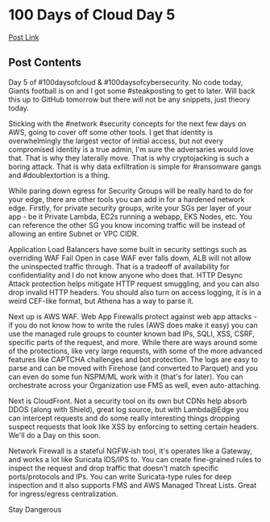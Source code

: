 # 100 Days of Cloud Day 5

[Post Link](https://www.linkedin.com/feed/update/urn:li:activity:6982403353934753792/)

## Post Contents

Day 5 of #100daysofcloud & #100daysofcybersecurity. No code today, Giants football is on and I got some #steakposting to get to later. Will back this up to GitHub tomorrow but there will not be any snippets, just theory today.

Sticking with the #network #security concepts for the next few days on AWS, going to cover off some other tools. I get that identity is overwhelmingly the largest vector of initial access, but not every compromised identity is a true admin, I'm sure the adversaries would love that. That is why they laterally move. That is why cryptojacking is such a boring attack. That is why data exfiltration is simple for #ransomware gangs and #doublextortion is a thing.

While paring down egress for Security Groups will be really hard to do for your edge, there are other tools you can add in for a hardened network edge. Firstly, for private security groups, write your SGs per layer of your app - be it Private Lambda, EC2s running a webapp, EKS Nodes, etc. You can reference the other SG you know incoming traffic will be instead of allowing an entire Subnet or VPC CIDR.

Application Load Balancers have some built in security settings such as overriding WAF Fail Open in case WAF ever falls down, ALB will not allow the uninspected traffic through. That is a tradeoff of availability for confidentiality and I do not know anyone who does that. HTTP Desync Attack protection helps mitigate HTTP request smuggling, and you can also drop invalid HTTP headers. You should also turn on access logging, it is in a weird CEF-like format, but Athena has a way to parse it.

Next up is AWS WAF. Web App Firewalls protect against web app attacks - if you do not know how to write the rules (AWS does make it easy) you can use the managed rule groups to counter known bad IPs, SQLI, XSS, CSRF, specific parts of the request, and more. While there are ways around some of the protections, like very large requests, with some of the more advanced features like CAPTCHA challenges and bot protection. The logs are easy to parse and can be moved with Firehose (and converted to Parquet) and you can even do some fun NSPM/ML work with it (that's for later). You can orchestrate across your Organization use FMS as well, even auto-attaching.

Next is CloudFront. Not a security tool on its own but CDNs help absorb DDOS (along with Shield), great log source, but with Lambda@Edge you can intercept requests and do some really interesting things dropping suspect requests that look like XSS by enforcing to setting certain headers. We'll do a Day on this soon.

Network Firewall is a stateful NGFW-ish tool, it's operates like a Gateway, and works a lot like Suricata IDS/IPS to. You can create fine-grained rules to inspect the request and drop traffic that doesn't match specific ports/protocols and IPs. You can write Suricata-type rules for deep inspection and it also supports FMS and AWS Managed Threat Lists. Great for ingress/egress centralization.

Stay Dangerous